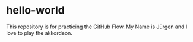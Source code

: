 # hello-world
This repository is for practicing the GitHub Flow.
My Name is Jürgen and I love to play the akkordeon.
